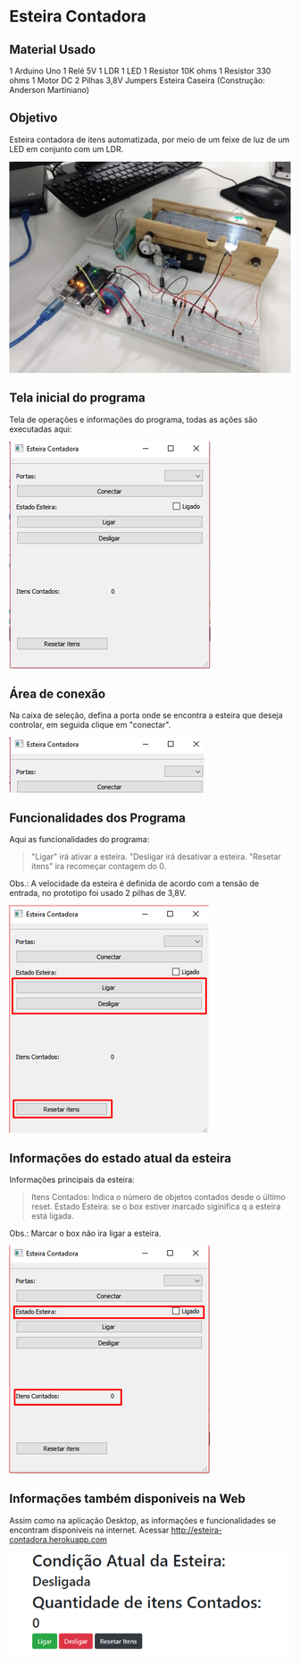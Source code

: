 # Esteira Contadora

## Material Usado

1 Arduino Uno
1 Relé 5V
1 LDR
1 LED 
1 Resistor 10K ohms
1 Resistor 330 ohms
1 Motor DC
2 Pilhas 3,8V
Jumpers
Esteira Caseira (Construção: Anderson Martiniano)

## Objetivo

Esteira contadora de itens automatizada, por meio de um feixe de luz de um LED em conjunto com um LDR.

![](imagens/Esteira.jpeg)

## Tela inicial do programa

Tela de operações e informações do programa, todas as ações são executadas aqui:

![](imagens/tela_inicial.png)

## Área de conexão

Na caixa de seleção, defina a porta onde se encontra a esteira que deseja controlar, em seguida clique em "conectar".

![](imagens/conexao.png)

## Funcionalidades dos Programa

Aqui as funcionalidades do programa:
> "Ligar" irá ativar a esteira.
> "Desligar irá desativar a esteira.
> "Resetar itens" ira recomeçar contagem do 0.

Obs.: A velocidade da esteira é definida de acordo com a tensão de entrada, no prototipo foi usado 2 pilhas de 3,8V.

![](imagens/funcoes.png)

## Informações do estado atual da esteira

Informações principais da esteira:
> Itens Contados: Indica o número de objetos contados desde o último reset.
> Estado Esteira: se o box estiver marcado siginifica q a esteira está ligada.

Obs.: Marcar o box não ira ligar a esteira.

![](imagens/informacoes.png)

## Informações também disponiveis na Web

Assim como na aplicação Desktop, as informações e funcionalidades se encontram disponiveis na internet.
Acessar http://esteira-contadora.herokuapp.com

![](imagens/pagina_web.png)

